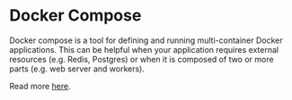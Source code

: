 # Docker Compose

Docker compose is a tool for defining and running multi-container Docker applications.
This can be helpful when your application requires external resources (e.g. Redis, Postgres) or when it is composed of two or more parts (e.g. web server and workers).

Read more [here](https://docs.docker.com/compose/).

